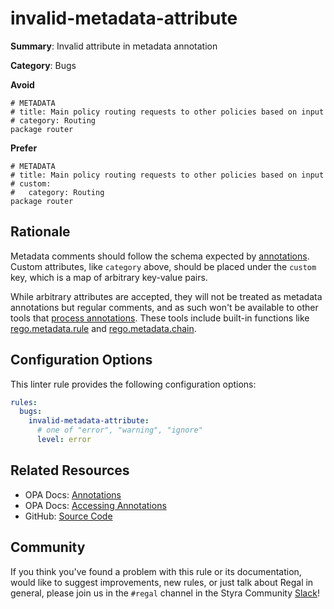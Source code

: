 # invalid-metadata-attribute

**Summary**: Invalid attribute in metadata annotation

**Category**: Bugs

**Avoid**
```rego
# METADATA
# title: Main policy routing requests to other policies based on input
# category: Routing
package router
```

**Prefer**
```rego
# METADATA
# title: Main policy routing requests to other policies based on input
# custom:
#   category: Routing
package router
```

## Rationale

Metadata comments should follow the schema expected by
[annotations](https://www.openpolicyagent.org/docs/policy-language/#annotations). Custom attributes, like
`category` above, should be placed under the `custom` key, which is a map of arbitrary key-value pairs.

While arbitrary attributes are accepted, they will not be treated as metadata annotations but regular comments, and as
such won't be available to other tools that
[process annotations](https://www.openpolicyagent.org/docs/policy-language/#accessing-annotations).
These tools include built-in functions like
[rego.metadata.rule](https://www.openpolicyagent.org/docs/policy-reference/#builtin-rego-regometadatarule) and
[rego.metadata.chain](https://www.openpolicyagent.org/docs/policy-reference/#builtin-rego-regometadatachain).

## Configuration Options

This linter rule provides the following configuration options:

```yaml
rules:
  bugs:
    invalid-metadata-attribute:
      # one of "error", "warning", "ignore"
      level: error
```

## Related Resources

- OPA Docs: [Annotations](https://www.openpolicyagent.org/docs/policy-language/#annotations)
- OPA Docs: [Accessing Annotations](https://www.openpolicyagent.org/docs/policy-language/#accessing-annotations)
- GitHub: [Source Code](https://github.com/open-policy-agent/regal/blob/main/bundle/regal/rules/bugs/invalid-metadata-attribute/invalid_metadata_attribute.rego)

## Community

If you think you've found a problem with this rule or its documentation, would like to suggest improvements, new rules,
or just talk about Regal in general, please join us in the `#regal` channel in the Styra Community
[Slack](https://inviter.co/styra)!
